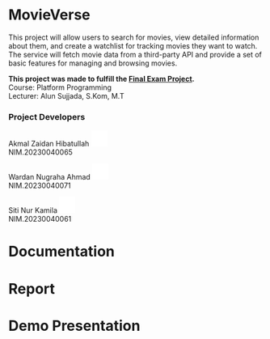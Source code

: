 # MovieVerse
This project will allow users to search for movies, view detailed information about them, and create a watchlist for tracking movies they want to watch. The service will fetch movie data from a third-party API and provide a set of basic features for managing and browsing movies.

**This project was made to fulfill the [Final Exam Project](https://drive.google.com/file/d/1SYjuFAnK56XinI_LDl15wTajsbFjkQX9/view?usp=drive_link).**  
Course: Platform Programming  
Lecturer: Alun Sujjada, S.Kom, M.T  

### Project Developers
Akmal Zaidan Hibatullah [![instagram](https://raw.githubusercontent.com/CLorant/readme-social-icons/main/small/light/instagram.svg)][1]  
NIM.20230040065  

Wardan Nugraha Ahmad [![instagram](https://raw.githubusercontent.com/CLorant/readme-social-icons/main/small/light/instagram.svg)][2]  
NIM.20230040071  

Siti Nur Kamila [![instagram](https://raw.githubusercontent.com/CLorant/readme-social-icons/main/small/light/instagram.svg)][3]  
NIM.20230040061

[1]: https://instagram.com/m4mayz
[2]: https://instagram.com/wardannugraha
[3]: https://instagram.com/me_laaa09

# Documentation
# Report
# Demo Presentation
